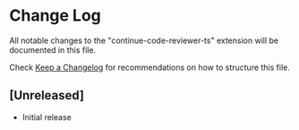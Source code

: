 # Change Log

All notable changes to the "continue-code-reviewer-ts" extension will be documented in this file.

Check [Keep a Changelog](http://keepachangelog.com/) for recommendations on how to structure this file.

## [Unreleased]

- Initial release